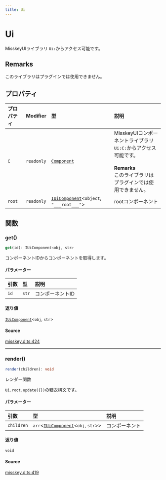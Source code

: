 ```yaml
---
title: Ui
---
```


# Ui

MisskeyUIライブラリ
`Ui:`からアクセス可能です。

## Remarks

このライブラリはプラグインでは使用できません。

## プロパティ

| プロパティ | Modifier | 型 | 説明 |
| :------ | :------ | :------ | :------ |
| `C` | `readonly` | [`Component`](Component.md) | MisskeyUIコンポーネントライブラリ<br />`Ui:C:`からアクセス可能です。<br /><br />**Remarks**<br />このライブラリはプラグインでは使用できません。 |
| `root` | `readonly` | [`IUiComponent`](../interfaces/IUiComponent.md)\<`object`, `"___root___"`\> | rootコンポーネント |

## 関数

### get()

```ts
get(id): IUiComponent<obj, str>
```

コンポーネントIDからコンポーネントを取得します。

#### パラメーター

| 引数 | 型 | 説明 |
| :------ | :------ | :------ |
| `id` | `str` | コンポーネントID |

#### 返り値

[`IUiComponent`](../interfaces/IUiComponent.md)\<`obj`, `str`\>

#### Source

[misskey.d.ts:424](https://github.com/slofp/aitslib/blob/1ed98771d7c48e377ec0f281f31b5b28ab0eeca0/src/misskey.d.ts#L424)

***

### render()

```ts
render(children): void
```

レンダー関数

`Ui.root.update({})`の糖衣構文です。

#### パラメーター

| 引数 | 型 | 説明 |
| :------ | :------ | :------ |
| `children` | `arr`\<[`IUiComponent`](../interfaces/IUiComponent.md)\<`obj`, `str`\>\> | コンポーネント |

#### 返り値

`void`

#### Source

[misskey.d.ts:419](https://github.com/slofp/aitslib/blob/1ed98771d7c48e377ec0f281f31b5b28ab0eeca0/src/misskey.d.ts#L419)
